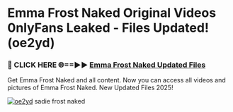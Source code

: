 # Emma Frost Naked Original Videos 0nlyFans Leaked - Files Updated! (oe2yd)

<h3>🔴 CLICK HERE 🌐==►► <a href="https://tinyurl.com/yckcrads" rel="nofollow">Emma Frost Naked Updated Files</a></h3>

Get Emma Frost Naked and all content. Now you can access all videos and pictures of Emma Frost Naked. New Updated Files 2025!

[![oe2yd](https://i.imgur.com/hpKpOFt.gif)](https://tinyurl.com/yckcrads)
sadie frost naked